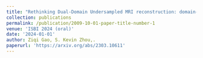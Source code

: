 ```yaml
---
title: "Rethinking Dual-Domain Undersampled MRI reconstruction: domain-specific design from the perspective of the receptive field"
collection: publications
permalink: /publication/2009-10-01-paper-title-number-1
venue: 'ISBI 2024 (oral)'
date: '2024-01-01'
author: Ziqi Gao, S. Kevin Zhou,.
paperurl: 'https://arxiv.org/abs/2303.10611'
---
```



